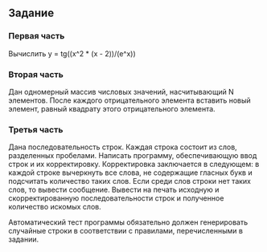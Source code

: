 ## Задание

### Первая часть

Вычислить y = tg((x^2 * (x - 2))/(e^x))

### Вторая часть

Дан одномерный массив числовых значений, насчитывающий N элементов. После каждого отрицательного элемента вставить новый элемент, равный квадрату этого отрицательного элемента.

### Третья часть

Дана последовательность строк. Каждая строка состоит из слов, разделенных пробелами. Написать программу, обеспечивающую ввод строк и их корректировку. Корректировка заключается в следующем: в каждой строке вычеркнуть все слова, не содержащие гласных букв и подсчитать количество таких слов. Если среди слов строки нет таких слов, то вывести сообщение. Вывести на печать исходную и скорректированную последовательности строк и полученное количество искомых слов.

Автоматический тест программы обязательно должен генерировать случайные строки в соответствии с правилами, перечисленными в задании.